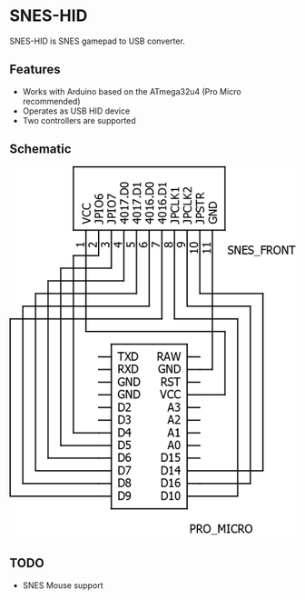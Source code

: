 # SNES-HID

SNES-HID is SNES gamepad to USB converter.

## Features

- Works with Arduino based on the ATmega32u4 (Pro Micro recommended)
- Operates as USB HID device
- Two controllers are supported

## Schematic

![Schematic](schematic.png)

## TODO

- SNES Mouse support
